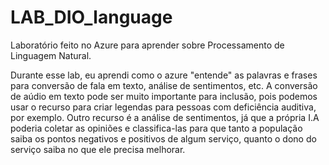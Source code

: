 # LAB_DIO_language
Laboratório feito no Azure para aprender sobre Processamento de Linguagem Natural.

Durante esse lab, eu aprendi como o azure "entende" as palavras e frases para conversão de fala em texto, análise de sentimentos, etc.
A conversão de aúdio em texto pode ser muito importante para inclusão, pois podemos usar o recurso para criar legendas para pessoas com deficiência auditiva, por exemplo.
Outro recurso é a análise de sentimentos, já que a própria I.A poderia coletar as opiniões e classifica-las para que tanto a população saiba os pontos negativos e positivos de algum serviço, quanto o dono do serviço saiba no que ele precisa melhorar.
